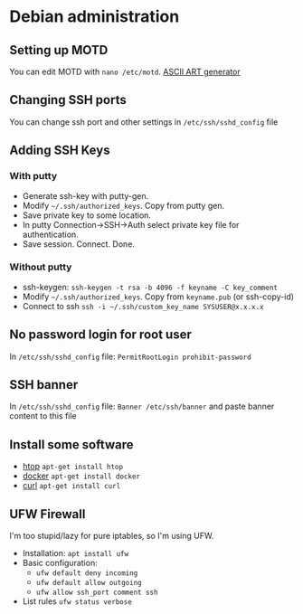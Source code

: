 # Debian administration

## Setting up MOTD

You can edit MOTD with `nano /etc/motd`.
[ASCII ART generator](http://patorjk.com/software/taag/#p=display&f=Big%20Money-ne&t=XD)

## Changing SSH ports
You can change ssh port and other settings in `/etc/ssh/sshd_config` file

## Adding SSH Keys

### With putty
- Generate ssh-key with putty-gen.
- Modify `~/.ssh/authorized_keys`. Copy from putty gen.
- Save private key to some location.
- In putty Connection->SSH->Auth select private key file for authentication.
- Save session. Connect. Done.

### Without putty
- ssh-keygen: `ssh-keygen -t rsa -b 4096 -f keyname -C key_comment`
- Modify `~/.ssh/authorized_keys`. Copy from `keyname.pub` (or ssh-copy-id)
- Connect to ssh `ssh -i ~/.ssh/custom_key_name SYSUSER@x.x.x.x`

## No password login for root user
In `/etc/ssh/sshd_config` file: `PermitRootLogin prohibit-password`

## SSH banner
In `/etc/ssh/sshd_config` file: `Banner /etc/ssh/banner` and paste banner content to this file

## Install some software
- [htop](https://linux.die.net/man/1/htop) `apt-get install htop`
- [docker](https://www.docker.com) `apt-get install docker`
- [curl](https://curl.haxx.se/) `apt-get install curl`

## UFW Firewall
I'm too stupid/lazy for pure iptables, so I'm using UFW.
- Installation:
`apt install ufw`
- Basic configuration:
  - `ufw default deny incoming`
  - `ufw default allow outgoing`
  - `ufw allow ssh_port comment ssh`
- List rules
`ufw status verbose`
